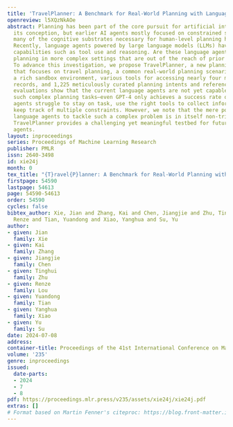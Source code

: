 ```yaml
---
title: 'TravelPlanner: A Benchmark for Real-World Planning with Language Agents'
openreview: l5XQzNkAOe
abstract: Planning has been part of the core pursuit for artificial intelligence since
  its conception, but earlier AI agents mostly focused on constrained settings because
  many of the cognitive substrates necessary for human-level planning have been lacking.
  Recently, language agents powered by large language models (LLMs) have shown interesting
  capabilities such as tool use and reasoning. Are these language agents capable of
  planning in more complex settings that are out of the reach of prior AI agents?
  To advance this investigation, we propose TravelPlanner, a new planning benchmark
  that focuses on travel planning, a common real-world planning scenario. It provides
  a rich sandbox environment, various tools for accessing nearly four million data
  records, and 1,225 meticulously curated planning intents and reference plans. Comprehensive
  evaluations show that the current language agents are not yet capable of handling
  such complex planning tasks—even GPT-4 only achieves a success rate of 0.6%. Language
  agents struggle to stay on task, use the right tools to collect information, or
  keep track of multiple constraints. However, we note that the mere possibility for
  language agents to tackle such a complex problem is in itself non-trivial progress.
  TravelPlanner provides a challenging yet meaningful testbed for future language
  agents.
layout: inproceedings
series: Proceedings of Machine Learning Research
publisher: PMLR
issn: 2640-3498
id: xie24j
month: 0
tex_title: "{T}ravel{P}lanner: A Benchmark for Real-World Planning with Language Agents"
firstpage: 54590
lastpage: 54613
page: 54590-54613
order: 54590
cycles: false
bibtex_author: Xie, Jian and Zhang, Kai and Chen, Jiangjie and Zhu, Tinghui and Lou,
  Renze and Tian, Yuandong and Xiao, Yanghua and Su, Yu
author:
- given: Jian
  family: Xie
- given: Kai
  family: Zhang
- given: Jiangjie
  family: Chen
- given: Tinghui
  family: Zhu
- given: Renze
  family: Lou
- given: Yuandong
  family: Tian
- given: Yanghua
  family: Xiao
- given: Yu
  family: Su
date: 2024-07-08
address:
container-title: Proceedings of the 41st International Conference on Machine Learning
volume: '235'
genre: inproceedings
issued:
  date-parts:
  - 2024
  - 7
  - 8
pdf: https://proceedings.mlr.press/v235/assets/xie24j/xie24j.pdf
extras: []
# Format based on Martin Fenner's citeproc: https://blog.front-matter.io/posts/citeproc-yaml-for-bibliographies/
---
```

